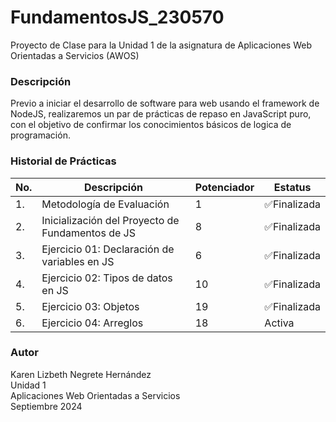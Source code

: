 # FundamentosJS_230570

Proyecto de Clase para la Unidad 1 de la asignatura de Aplicaciones Web Orientadas a Servicios (AWOS)



### Descripción
Previo a iniciar el desarrollo de software para web usando el framework de NodeJS, realizaremos un par de prácticas de repaso en JavaScript puro, con el objetivo de confirmar los conocimientos básicos de logica de programación. 

### Historial de Prácticas

|No.|Descripción|Potenciador|Estatus|
|--|--|--|--|
|1.|Metodología de Evaluación|1| ✅Finalizada|
|2.|Inicialización del Proyecto de Fundamentos de JS|8|✅Finalizada|
|3.|Ejercicio 01: Declaración de variables en JS|6|✅Finalizada|
|4.|Ejercicio 02: Tipos de datos en JS|10|✅Finalizada|
|5.|Ejercicio 03: Objetos|19|✅Finalizada|
|6.|Ejercicio 04: Arreglos|18|Activa|


### Autor
Karen Lizbeth Negrete Hernández <br>
Unidad 1  <br>
Aplicaciones Web Orientadas a Servicios  <br>
Septiembre 2024 <br>

